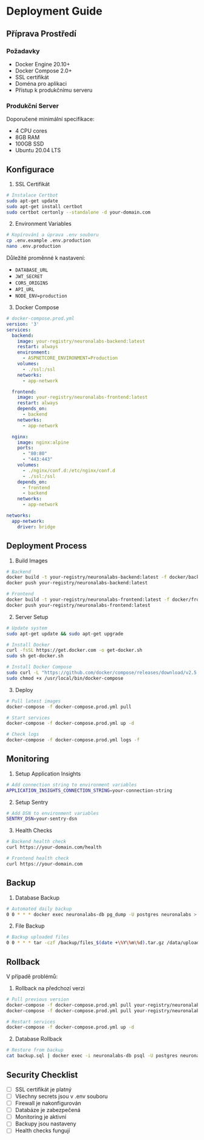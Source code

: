 # Deployment Guide

## Příprava Prostředí

### Požadavky
- Docker Engine 20.10+
- Docker Compose 2.0+
- SSL certifikát
- Doména pro aplikaci
- Přístup k produkčnímu serveru

### Produkční Server
Doporučené minimální specifikace:
- 4 CPU cores
- 8GB RAM
- 100GB SSD
- Ubuntu 20.04 LTS

## Konfigurace

1. SSL Certifikát
```bash
# Instalace Certbot
sudo apt-get update
sudo apt-get install certbot
sudo certbot certonly --standalone -d your-domain.com
```

2. Environment Variables
```bash
# Kopírování a úprava .env souboru
cp .env.example .env.production
nano .env.production
```

Důležité proměnné k nastavení:
- `DATABASE_URL`
- `JWT_SECRET`
- `CORS_ORIGINS`
- `API_URL`
- `NODE_ENV=production`

3. Docker Compose
```yaml
# docker-compose.prod.yml
version: '3'
services:
  backend:
    image: your-registry/neuronalabs-backend:latest
    restart: always
    environment:
      - ASPNETCORE_ENVIRONMENT=Production
    volumes:
      - ./ssl:/ssl
    networks:
      - app-network

  frontend:
    image: your-registry/neuronalabs-frontend:latest
    restart: always
    depends_on:
      - backend
    networks:
      - app-network

  nginx:
    image: nginx:alpine
    ports:
      - "80:80"
      - "443:443"
    volumes:
      - ./nginx/conf.d:/etc/nginx/conf.d
      - ./ssl:/ssl
    depends_on:
      - frontend
      - backend
    networks:
      - app-network

networks:
  app-network:
    driver: bridge
```

## Deployment Process

1. Build Images
```bash
# Backend
docker build -t your-registry/neuronalabs-backend:latest -f docker/backend/Dockerfile .
docker push your-registry/neuronalabs-backend:latest

# Frontend
docker build -t your-registry/neuronalabs-frontend:latest -f docker/frontend/Dockerfile .
docker push your-registry/neuronalabs-frontend:latest
```

2. Server Setup
```bash
# Update system
sudo apt-get update && sudo apt-get upgrade

# Install Docker
curl -fsSL https://get.docker.com -o get-docker.sh
sudo sh get-docker.sh

# Install Docker Compose
sudo curl -L "https://github.com/docker/compose/releases/download/v2.5.0/docker-compose-$(uname -s)-$(uname -m)" -o /usr/local/bin/docker-compose
sudo chmod +x /usr/local/bin/docker-compose
```

3. Deploy
```bash
# Pull latest images
docker-compose -f docker-compose.prod.yml pull

# Start services
docker-compose -f docker-compose.prod.yml up -d

# Check logs
docker-compose -f docker-compose.prod.yml logs -f
```

## Monitoring

1. Setup Application Insights
```bash
# Add connection string to environment variables
APPLICATION_INSIGHTS_CONNECTION_STRING=your-connection-string
```

2. Setup Sentry
```bash
# Add DSN to environment variables
SENTRY_DSN=your-sentry-dsn
```

3. Health Checks
```bash
# Backend health check
curl https://your-domain.com/health

# Frontend health check
curl https://your-domain.com
```

## Backup

1. Database Backup
```bash
# Automated daily backup
0 0 * * * docker exec neuronalabs-db pg_dump -U postgres neuronalabs > /backup/db_$(date +\%Y\%m\%d).sql
```

2. File Backup
```bash
# Backup uploaded files
0 0 * * * tar -czf /backup/files_$(date +\%Y\%m\%d).tar.gz /data/uploads
```

## Rollback

V případě problémů:

1. Rollback na předchozí verzi
```bash
# Pull previous version
docker-compose -f docker-compose.prod.yml pull your-registry/neuronalabs-backend:previous
docker-compose -f docker-compose.prod.yml pull your-registry/neuronalabs-frontend:previous

# Restart services
docker-compose -f docker-compose.prod.yml up -d
```

2. Database Rollback
```bash
# Restore from backup
cat backup.sql | docker exec -i neuronalabs-db psql -U postgres neuronalabs
```

## Security Checklist

- [ ] SSL certifikát je platný
- [ ] Všechny secrets jsou v .env souboru
- [ ] Firewall je nakonfigurován
- [ ] Databáze je zabezpečená
- [ ] Monitoring je aktivní
- [ ] Backupy jsou nastaveny
- [ ] Health checks fungují
